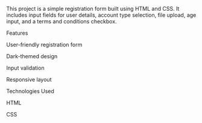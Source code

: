 This project is a simple registration form built using HTML and CSS. It includes input fields for user details, account type selection, file upload, age input, and a terms and conditions checkbox.

Features

User-friendly registration form

Dark-themed design

Input validation

Responsive layout

Technologies Used

HTML

CSS
